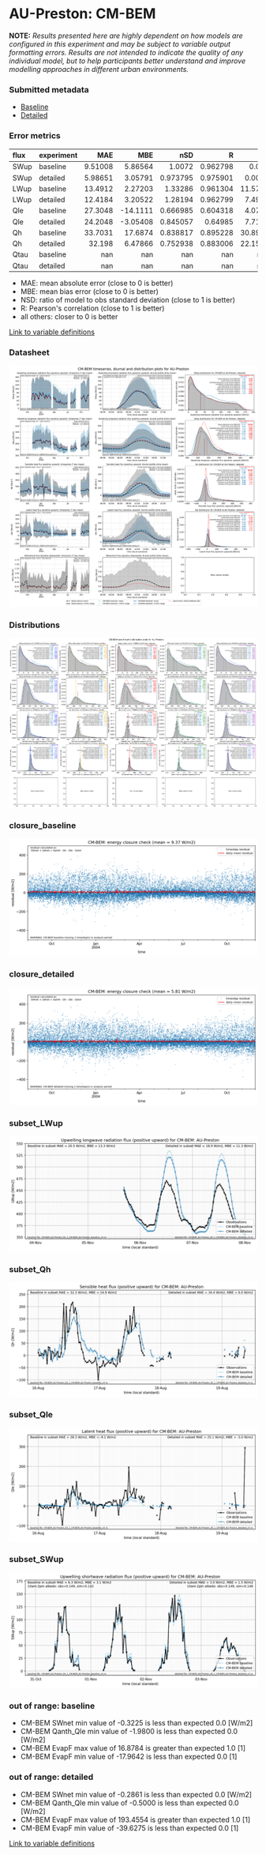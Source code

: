 # AU-Preston: CM-BEM

**NOTE:** *Results presented here are highly dependent on how models are configured in this experiment and may be subject to variable output formatting errors. Results are not intended to indicate the quality of any individual model, but to help participants better understand and improve modelling approaches in different urban environments.*

### Submitted metadata

- [Baseline](CM-BEM_AU-Preston_baseline_attrs.md)
- [Detailed](CM-BEM_AU-Preston_detailed_attrs.md)

### Error metrics

| flux   | experiment   |       MAE |       MBE |        nSD |          R |      5th |     95th |     RMSE |      cRMSE |      AMBE |        1-nSD |         1-R |   nSkewness |   nKurtosis |    Overlap |
|:-------|:-------------|----------:|----------:|-----------:|-----------:|---------:|---------:|---------:|-----------:|----------:|-------------:|------------:|------------:|------------:|-----------:|
| SWup   | baseline     |   9.51008 |   5.86564 |   1.0072   |   0.962798 |   0.066  |   3.0329 |  14.0415 |   0.273846 |   5.86564 |   0.00719905 |   0.037202  |   0.406995  |   0.738212  |   0.103003 |
| SWup   | detailed     |   5.98651 |   3.05791 |   0.973795 |   0.975901 |   0.0015 |   2.7545 |  10.6164 |   0.218226 |   3.05791 |   0.0262053  |   0.0240994 |   0.230374  |   0.313159  |   0.082209 |
| LWup   | baseline     |  13.4912  |   2.27203 |   1.33286  |   0.961304 |  11.5732 |  41.2543 |  19.5648 |   0.462544 |   2.27203 |   0.332858   |   0.038696  |   0.103952  |   0.049322  |   0.137424 |
| LWup   | detailed     |  12.4184  |   3.20522 |   1.28194  |   0.962799 |   7.4947 |  36.593  |  17.8582 |   0.418171 |   3.20522 |   0.281937   |   0.0372007 |   0.0712734 |   0.120897  |   0.120413 |
| Qle    | baseline     |  27.3048  | -14.1111  |   0.666985 |   0.604318 |   4.0793 |  29.7439 |  43.9462 |   0.799204 |  14.1111  |   0.333015   |   0.395682  |   0.21214   |   0.212338  |   0.231791 |
| Qle    | detailed     |  24.2048  |  -3.05408 |   0.845057 |   0.64985  |   7.7186 |   2.1925 |  40.9792 |   0.784729 |   3.05408 |   0.154943   |   0.35015   |   0.085972  |   0.410943  |   0.140804 |
| Qh     | baseline     |  33.7031  |  17.6874  |   0.838817 |   0.895228 |  30.8993 |  20.7711 |  44.9464 |   0.449165 |  17.6874  |   0.161183   |   0.104772  |   0.0592006 |   0.169129  |   0.355317 |
| Qh     | detailed     |  32.198   |   6.47866 |   0.752938 |   0.883006 |  22.1534 |  48.0141 |  45.2711 |   0.48705  |   6.47866 |   0.247062   |   0.116994  |   0.0381615 |   0.0512858 |   0.343346 |
| Qtau   | baseline     | nan       | nan       | nan        | nan        | nan      | nan      | nan      | nan        | nan       | nan          | nan         | nan         | nan         | nan        |
| Qtau   | detailed     | nan       | nan       | nan        | nan        | nan      | nan      | nan      | nan        | nan       | nan          | nan         | nan         | nan         | nan        |

 - MAE: mean absolute error (close to 0 is better)
 - MBE: mean bias error (close to 0 is better)
 - NSD: ratio of model to obs standard deviation (close to 1 is better)
 - R: Pearson's correlation (close to 1 is better)
 - all others: closer to 0 is better

[Link to variable definitions](../modelattrs/variable_definitions.md)

### <a name="datasheet"></a>Datasheet
[![CM-BEM_AU-Preston_Datasheet.png](CM-BEM_AU-Preston_Datasheet.png)](CM-BEM_AU-Preston_Datasheet.png)

### <a name="distributions"></a>Distributions
[![CM-BEM_AU-Preston_Distributions.png](CM-BEM_AU-Preston_Distributions.png)](CM-BEM_AU-Preston_Distributions.png)

### <a name="closure_baseline"></a>closure_baseline
[![CM-BEM_AU-Preston_closure_baseline.png](CM-BEM_AU-Preston_closure_baseline.png)](CM-BEM_AU-Preston_closure_baseline.png)

### <a name="closure_detailed"></a>closure_detailed
[![CM-BEM_AU-Preston_closure_detailed.png](CM-BEM_AU-Preston_closure_detailed.png)](CM-BEM_AU-Preston_closure_detailed.png)

### <a name="subset_lwup"></a>subset_LWup
[![CM-BEM_AU-Preston_subset_LWup.png](CM-BEM_AU-Preston_subset_LWup.png)](CM-BEM_AU-Preston_subset_LWup.png)

### <a name="subset_qh"></a>subset_Qh
[![CM-BEM_AU-Preston_subset_Qh.png](CM-BEM_AU-Preston_subset_Qh.png)](CM-BEM_AU-Preston_subset_Qh.png)

### <a name="subset_qle"></a>subset_Qle
[![CM-BEM_AU-Preston_subset_Qle.png](CM-BEM_AU-Preston_subset_Qle.png)](CM-BEM_AU-Preston_subset_Qle.png)

### <a name="subset_swup"></a>subset_SWup
[![CM-BEM_AU-Preston_subset_SWup.png](CM-BEM_AU-Preston_subset_SWup.png)](CM-BEM_AU-Preston_subset_SWup.png)

### out of range: baseline

 - CM-BEM SWnet min value of -0.3225 is less than expected 0.0 [W/m2]
 - CM-BEM Qanth_Qle min value of -1.9800 is less than expected 0.0 [W/m2]
 - CM-BEM EvapF max value of 16.8784 is greater than expected 1.0 [1]
 - CM-BEM EvapF min value of -17.9642 is less than expected 0.0 [1]

### out of range: detailed

 - CM-BEM SWnet min value of -0.2861 is less than expected 0.0 [W/m2]
 - CM-BEM Qanth_Qle min value of -0.5000 is less than expected 0.0 [W/m2]
 - CM-BEM EvapF max value of 193.4554 is greater than expected 1.0 [1]
 - CM-BEM EvapF min value of -39.6275 is less than expected 0.0 [1]


[Link to variable definitions](../modelattrs/variable_definitions.md)


